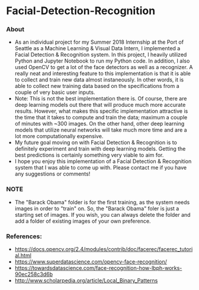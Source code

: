 # Facial-Detection-Recognition
### About
- As an individual project for my Summer 2018 Internship at the Port of Seattle as a Machine Learning & Visual Data Intern, I implemented a Facial Detection & Recognition system. In this project, I heavily utilized Python and Jupyter Notebook to run my Python code. In addition, I also used OpenCV to get a lot of the face detectors as well as a recognizer. A really neat and interesting feature to this implementation is that it is able to collect and train new data almost instaneously. In other words, it is able to collect new training data based on the specifications from a couple of very basic user inputs. 
- Note: This is not the best implementation there is. Of course, there are deep learning models out there that will produce much more accurate results. However, what makes this specific implementation attractive is the time that it takes to compute and train the data; maximum a couple of minutes with ~300 images. On the other hand, other deep learning models that utilize neural networks will take much more time and are a lot more computationally expensive. 
- My future goal moving on with Facial Detection & Recognition is to definitely experiment and train with deep learning models. Getting the best predictions is certainly something very viable to aim for. 
- I hope you enjoy this implementation of a Facial Detection & Recognition system that I was able to come up with. Please contact me if you have any suggestions or comments!

### NOTE
- The "Barack Obama" folder is for the first training, as the system needs images in order to "train" on. So, the "Barack Obama" foler is just a starting set of images. If you wish, you can always delete the folder and add a folder of existing images of your own preference.

### References:
- https://docs.opencv.org/2.4/modules/contrib/doc/facerec/facerec_tutorial.html
- https://www.superdatascience.com/opencv-face-recognition/
- https://towardsdatascience.com/face-recognition-how-lbph-works-90ec258c3d6b
- http://www.scholarpedia.org/article/Local_Binary_Patterns
